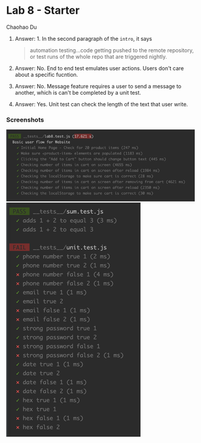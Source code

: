 # Lab 8 - Starter
Chaohao Du

1. Answer: 1.
   In the second paragraph of the `intro`, it says
   > automation testing...code getting pushed to the remote repository, or test runs of the whole repo that are
   triggered nightly.

2. Answer: No.
   End to end test emulates user actions. Users don't care about a specific fucntion.
3. Answer: No.
   Message feature requires a user to send a message to another, which is can't be completed by a unit test.
4. Answer: Yes.
   Unit test can check the length of the text that user write.

### Screenshots
![](assets/screenshots/img_4.png)
![](assets/screenshots/img_2.png)
